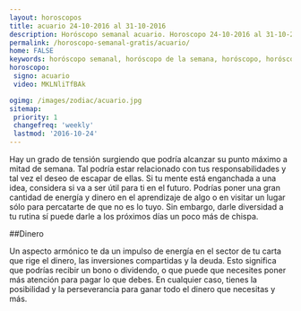 ```yaml
---
layout: horoscopos
title: acuario 24-10-2016 al 31-10-2016 
description: Horóscopo semanal acuario. Horoscopo 24-10-2016 al 31-10-2016. Horoscopos univision gratis
permalink: /horoscopo-semanal-gratis/acuario/
home: FALSE
keywords: horóscopo semanal, horóscopo de la semana, horóscopo, horóscopo gratis,horóscopos, horóscopo esperanza gracia, horoscopos acuario la semana, horóscopos gratis, Tarot, Astrologia, Zodíaco, acuario, horoscopo gratis
horoscopo:
 signo: acuario
 video: MKLNliTfBAk

ogimg: /images/zodiac/acuario.jpg
sitemap:
 priority: 1
 changefreq: 'weekly'
 lastmod: '2016-10-24'
---
```



Hay un grado de tensión surgiendo que podría alcanzar su punto máximo a mitad de semana. Tal podría estar relacionado con tus responsabilidades y tal vez el deseo de escapar de ellas. Si tu mente está enganchada a una idea, considera si va a ser útil para ti en el futuro. Podrías poner una gran cantidad de energía y dinero en el aprendizaje de algo o en visitar un lugar sólo para percatarte de que no es lo tuyo. Sin embargo, darle diversidad a tu rutina sí puede darle a los próximos días un poco más de chispa.

##Dinero

Un aspecto armónico te da un impulso de energía en el sector de tu carta que rige el dinero, las inversiones compartidas y la deuda. Esto significa que podrías recibir un bono o dividendo, o que puede que necesites poner más atención para pagar lo que debes. En cualquier caso, tienes la posibilidad y la perseverancia para ganar todo el dinero que necesitas y más.